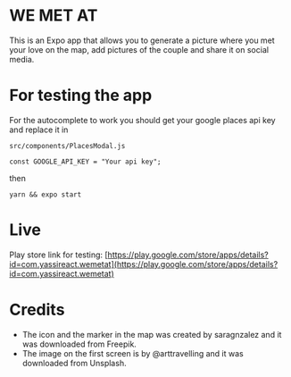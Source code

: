# WE MET AT

This is an Expo app that allows you to generate a picture where you met your love on the map, add pictures of the couple and share it on social media.

# For testing the app

For the autocomplete to work you should get your google places api key and replace it in

    src/components/PlacesModal.js

    const GOOGLE_API_KEY = "Your api key";

then

    yarn && expo start

# Live

Play store link for testing:
[https://play.google.com/store/apps/details?id=com.yassireact.wemetat](https://play.google.com/store/apps/details?id=com.yassireact.wemetat)

# Credits

- The icon and the marker in the map was created by saragnzalez and it was downloaded from Freepik.
- The image on the first screen is by @arttravelling and it was downloaded from Unsplash.
